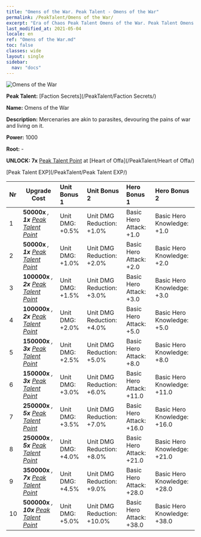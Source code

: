 ```yaml
---
title: "Omens of the War. Peak Talent - Omens of the War"
permalink: /PeakTalent/Omens of the War/
excerpt: "Era of Chaos Peak Talent Omens of the War. Peak Talent Omens of the War. Omens of the War"
last_modified_at: 2021-05-04
locale: en
ref: "Omens of the War.md"
toc: false
classes: wide
layout: single
sidebar:
  nav: "docs"
---
```


  ![Omens of the War](/images/pt/talent_3012.png)

  **Peak Talent:** [Faction Secrets](/PeakTalent/Faction Secrets/)

  **Name:** Omens of the War

  **Description:** Mercenaries are akin to parasites, devouring the pains of war and living on it.

  **Power:** 1000

  **Root:** -

  **UNLOCK: 7x** [Peak Talent Point](/Items/con_934/) at [Heart of Offa](/PeakTalent/Heart of Offa/)

  [Peak Talent EXP](/PeakTalent/Peak Talent EXP/)

  | Nr | Upgrade Cost | Unit Bonus 1 | Unit Bonus 2 | Hero Bonus 1 | Hero Bonus 2 |
  |:---|--------------|:-------------|:-------------|:-------------|:-------------|
  | 1 |  **50000x** <i class="fas fa-coins"/>, **1x** [Peak Talent Point](/Items/con_934/) | Unit DMG: +0.5% | Unit DMG Reduction: +1.0% | Basic Hero Attack: +1.0 | Basic Hero Knowledge: +1.0 |
  | 2 |  **50000x** <i class="fas fa-coins"/>, **1x** [Peak Talent Point](/Items/con_934/) | Unit DMG: +1.0% | Unit DMG Reduction: +2.0% | Basic Hero Attack: +2.0 | Basic Hero Knowledge: +2.0 |
  | 3 |  **100000x** <i class="fas fa-coins"/>, **2x** [Peak Talent Point](/Items/con_934/) | Unit DMG: +1.5% | Unit DMG Reduction: +3.0% | Basic Hero Attack: +3.0 | Basic Hero Knowledge: +3.0 |
  | 4 |  **100000x** <i class="fas fa-coins"/>, **2x** [Peak Talent Point](/Items/con_934/) | Unit DMG: +2.0% | Unit DMG Reduction: +4.0% | Basic Hero Attack: +5.0 | Basic Hero Knowledge: +5.0 |
  | 5 |  **150000x** <i class="fas fa-coins"/>, **3x** [Peak Talent Point](/Items/con_934/) | Unit DMG: +2.5% | Unit DMG Reduction: +5.0% | Basic Hero Attack: +8.0 | Basic Hero Knowledge: +8.0 |
  | 6 |  **150000x** <i class="fas fa-coins"/>, **3x** [Peak Talent Point](/Items/con_934/) | Unit DMG: +3.0% | Unit DMG Reduction: +6.0% | Basic Hero Attack: +11.0 | Basic Hero Knowledge: +11.0 |
  | 7 |  **250000x** <i class="fas fa-coins"/>, **5x** [Peak Talent Point](/Items/con_934/) | Unit DMG: +3.5% | Unit DMG Reduction: +7.0% | Basic Hero Attack: +16.0 | Basic Hero Knowledge: +16.0 |
  | 8 |  **250000x** <i class="fas fa-coins"/>, **5x** [Peak Talent Point](/Items/con_934/) | Unit DMG: +4.0% | Unit DMG Reduction: +8.0% | Basic Hero Attack: +21.0 | Basic Hero Knowledge: +21.0 |
  | 9 |  **350000x** <i class="fas fa-coins"/>, **7x** [Peak Talent Point](/Items/con_934/) | Unit DMG: +4.5% | Unit DMG Reduction: +9.0% | Basic Hero Attack: +28.0 | Basic Hero Knowledge: +28.0 |
  | 10 |  **500000x** <i class="fas fa-coins"/>, **10x** [Peak Talent Point](/Items/con_934/) | Unit DMG: +5.0% | Unit DMG Reduction: +10.0% | Basic Hero Attack: +38.0 | Basic Hero Knowledge: +38.0 |

